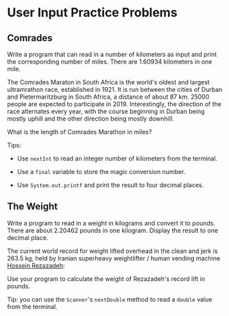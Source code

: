 # User Input Practice Problems

## Comrades

Write a program that can read in a number of kilometers as input and print the corresponding number of miles. There are
1.60934 kilometers in one mile.

The Comrades Maraton in South Africa is the world's oldest and largest ultramrathon race, established in 1921. 
It is run between the cities of Durban and Pietermaritzburg in South Africa, a distance of about 87 km. 
25000 people are expected to participate in 2019. Interestingly, the direction of the race alternates every year,
with the course beginning in Durban being mostly uphill and the other direction being mostly downhill.

What is the length of Comrades Marathon in miles?

Tips:

- Use `nextInt` to read an integer number of kilometers from the terminal.

- Use a `final` variable to store the magic conversion number.

- Use `System.out.printf` and print the result to four decimal places.

## The Weight

Write a program to read in a weight in kilograms and convert it to pounds. There are about 2.20462 pounds in one kilogram.
Display the result to one decimal place.

The current world record for weight lifted overhead in the clean and jerk is 263.5 kg, held by Iranian superheavy
weightlifter / human vending machine [Hossein Rezazadeh](https://www.youtube.com/watch?v=FOE-PZJq2sk):

Use your program to calculate the weight of Rezazadeh's record lift in pounds.

Tip: you can use the `Scanner`'s `nextDouble` method to read a `double` value from the terminal.
